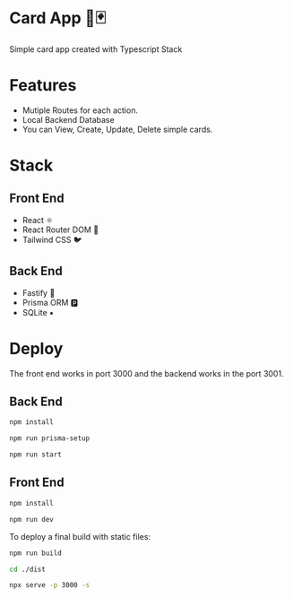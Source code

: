 # Card App 🎴🃏

Simple card app created with Typescript Stack

# Features

- Mutiple Routes for each action.
- Local Backend Database
- You can View, Create, Update, Delete simple cards.

# Stack

## Front End

- React ⚛
- React Router DOM 🔀
- Tailwind CSS 🐦

## Back End

- Fastify 🚀
- Prisma ORM 🅿
- SQLite ▪

# Deploy

The front end works in port 3000 and the backend works in the port 3001.

## Back End

```bash
npm install

npm run prisma-setup

npm run start
```

## Front End

```bash
npm install

npm run dev
```

To deploy a final build with static files:

```bash
npm run build

cd ./dist

npx serve -p 3000 -s
```
